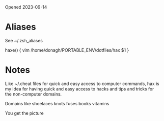 Opened 2023-09-14

# Aliases
See ~/.zsh_aliases

haxe() { vim /home/donagh/PORTABLE_ENV/dotfiles/hax $1 }


# Notes

Like ~/.cheat files for quick and easy access to computer commands, hax is my idea for having quick and easy access to hacks
and tips and tricks for the non-computer domains.

Domains like
shoelaces
knots
fuses
books
vitamins

You get the picture




